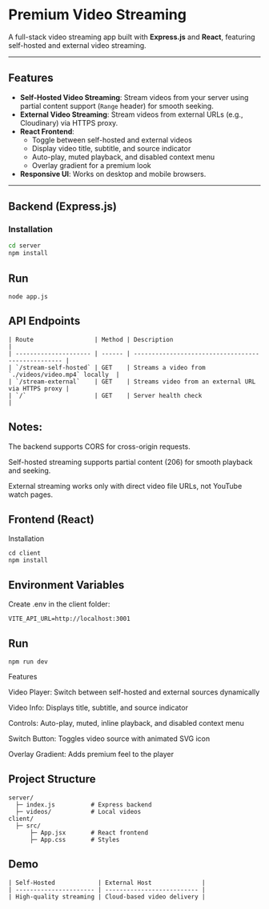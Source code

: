 # Premium Video Streaming

A full-stack video streaming app built with **Express.js** and **React**, featuring self-hosted and external video streaming.

---

## Features

- **Self-Hosted Video Streaming**: Stream videos from your server using partial content support (`Range` header) for smooth seeking.
- **External Video Streaming**: Stream videos from external URLs (e.g., Cloudinary) via HTTPS proxy.
- **React Frontend**:
  - Toggle between self-hosted and external videos
  - Display video title, subtitle, and source indicator
  - Auto-play, muted playback, and disabled context menu
  - Overlay gradient for a premium look
- **Responsive UI**: Works on desktop and mobile browsers.

---

## Backend (Express.js)

### Installation

```bash
cd server
npm install
```
## Run
```
node app.js
```
## API Endpoints
```
| Route                 | Method | Description                                        |
| --------------------- | ------ | -------------------------------------------------- |
| `/stream-self-hosted` | GET    | Streams a video from `./videos/video.mp4` locally  |
| `/stream-external`    | GET    | Streams video from an external URL via HTTPS proxy |
| `/`                   | GET    | Server health check                                |
```

## Notes:

The backend supports CORS for cross-origin requests.

Self-hosted streaming supports partial content (206) for smooth playback and seeking.

External streaming works only with direct video file URLs, not YouTube watch pages.
## Frontend (React)
Installation
```
cd client
npm install
```
## Environment Variables

Create .env in the client folder:
```
VITE_API_URL=http://localhost:3001
```
## Run
```
npm run dev
```

Features

Video Player: Switch between self-hosted and external sources dynamically

Video Info: Displays title, subtitle, and source indicator

Controls: Auto-play, muted, inline playback, and disabled context menu

Switch Button: Toggles video source with animated SVG icon

Overlay Gradient: Adds premium feel to the player

## Project Structure
```
server/
  ├─ index.js          # Express backend
  ├─ videos/           # Local videos
client/
  ├─ src/
      ├─ App.jsx       # React frontend
      ├─ App.css       # Styles
```
## Demo
```
| Self-Hosted            | External Host              |
| ---------------------- | -------------------------- |
| High-quality streaming | Cloud-based video delivery |
```